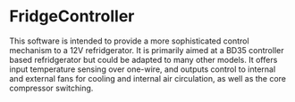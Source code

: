 # FridgeController
This software is intended to provide a more sophisticated control mechanism to a 12V refridgerator. 
It is primarily aimed at a BD35 controller based refridgerator but could be adapted to many other models.
It offers input temperature sensing over one-wire, and outputs control to internal and external fans
for cooling and internal air circulation, as well as the core compressor switching.
